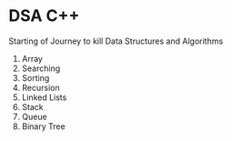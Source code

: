 # DSA C++ 
Starting of Journey to kill Data Structures and Algorithms
1. Array
2. Searching
3. Sorting
4. Recursion
5. Linked Lists
6. Stack
7. Queue
8. Binary Tree
